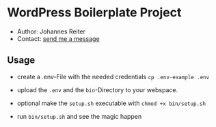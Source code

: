 # WordPress Boilerplate Project

- Author: Johannes Reiter 
- Contact: [send me a message](johannes@reiter.work)

## Usage

- create a .env-File with the needed credentials
`cp .env-example .env`
  
- upload the `.env` and the `bin`-Directory to your webspace.

- optional make the `setup.sh` executable with `chmod +x bin/setup.sh`

- run `bin/setup.sh` and see the magic happen